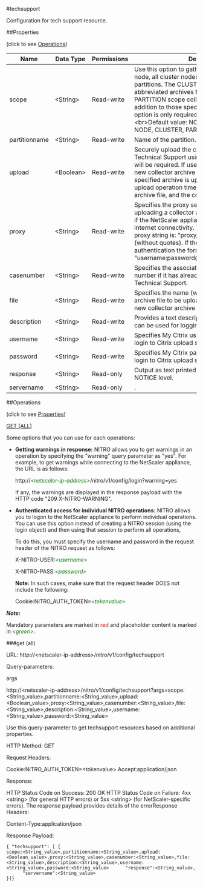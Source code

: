 #techsupport

Configuration for tech support resource.


##Properties 
<span>(click to see [Operations](#operations))</span>


<table><thead><tr><th>Name</th><th> Data Type</th><th> Permissions</th><th>Description</th></tr></thead><tbody><tr><td>scope</td><td>&lt;String></td><td>Read-write</td><td>Use this option to gather data on the present node, all cluster nodes, or for the specified partitions. The CLUSTER scope generates smaller abbreviated archives for all nodes. The PARTITION scope collects the admin partition in addition to those specified. The partitionName option is only required for the PARTITION scope.&lt;br>Default value: NODE&lt;br>Possible values = NODE, CLUSTER, PARTITION</td><tr><tr><td>partitionname</td><td>&lt;String></td><td>Read-write</td><td>Name of the partition.&lt;br>Minimum length = 1</td><tr><tr><td>upload</td><td>&lt;Boolean></td><td>Read-write</td><td>Securely upload the collector archive to Citrix Technical Support using SSL. MyCitrix credentials will be required. If used with the -file option, no new collector archive is generated. Instead, the specified archive is uploaded. Note that the upload operation time depends on the size of the archive file, and the connection bandwidth.</td><tr><tr><td>proxy</td><td>&lt;String></td><td>Read-write</td><td>Specifies the proxy server to be used when uploading a collector archive. Use this parameter if the NetScaler appliance does not have direct internet connectivity. The basic format of the proxy string is: "proxy_IP:;lt;proxy_port;gt;" (without quotes). If the proxy requires authentication the format is: "username:password@proxy_IP:;lt;proxy_port;gt;".</td><tr><tr><td>casenumber</td><td>&lt;String></td><td>Read-write</td><td>Specifies the associated case or service request number if it has already been opened with Citrix Technical Support.</td><tr><tr><td>file</td><td>&lt;String></td><td>Read-write</td><td>Specifies the name (with full path) of the collector archive file to be uploaded. If this is specified, no new collector archive is generated.</td><tr><tr><td>description</td><td>&lt;String></td><td>Read-write</td><td>Provides a text description for the the upload, and can be used for logging purposes.</td><tr><tr><td>username</td><td>&lt;String></td><td>Read-write</td><td>Specifies My Citrix user name, which is used to login to Citrix upload server.</td><tr><tr><td>password</td><td>&lt;String></td><td>Read-write</td><td>Specifies My Citrix password, which is used to login to Citrix upload server.</td><tr><tr><td>response</td><td>&lt;String></td><td>Read-only</td><td>Output as text printed to console and syslog at NOTICE level.</td><tr><tr><td>servername</td><td>&lt;String></td><td>Read-only</td><td>.</td><tr></tbody></table>
##Operations 
<span>(click to see [Properties](#properties))</span>


[GET (ALL)](#get-(all))


Some options that you can use for each operations:
<ul><li><p><b>Getting warnings in response:</b> NITRO allows you to get warnings in an operation by specifying the "warning" query parameter as "yes". For example, to get warnings while connecting to the NetScaler appliance, the URL is as follows:</p><p>http://<span style="color:green;font-style:italic;">&lt;netscaler-ip-address&gt;</span>/nitro/v1/config/login?warning=yes</p><p>If any, the warnings are displayed in the response payload with the HTTP code "209 X-NITRO-WARNING".</p></li><li><p><b>Authenticated access for individual NITRO operations:</b> NITRO allows you to logon to the NetScaler appliance to perform individual operations. You can use this option instead of creating a NITRO session (using the login object) and then using that session to perform all operations,</p><p>To do this, you must specify the username and password in the request header of the NITRO request as follows:</p><p>X-NITRO-USER:<span style="color:green;font-style:italic;">&lt;username&gt;</span></p><p>X-NITRO-PASS:<span style="color:green;font-style:italic;">&lt;password&gt;</span></p><p><b>Note:</b> In such cases, make sure that the request header DOES not include the following:</p><p>Cookie:NITRO_AUTH_TOKEN=<span style="color:green;font-style:italic;">&lt;tokenvalue&gt;</span></p></li></ul>



***Note:*** 
Mandatory parameters are marked in <span style="color:#FF0000;">red</span> and placeholder content is marked in <span style="color:green;font-style:italic">&lt;green&gt;</span>.

###get (all)



URL: http://&lt;netscaler-ip-address&gt;/nitro/v1/config/techsupport
Query-parameters:
args
http://&lt;netscaler-ip-address&gt;/nitro/v1/config/techsupport?args=scope:&lt;String_value&gt;,partitionname:&lt;String_value&gt;,upload:&lt;Boolean_value&gt;,proxy:&lt;String_value&gt;,casenumber:&lt;String_value&gt;,file:&lt;String_value&gt;,description:&lt;String_value&gt;,username:&lt;String_value&gt;,password:&lt;String_value&gt;
Use this query-parameter to get techsupport resources based on additional properties.



HTTP Method: GET
Request Headers:

Cookie:NITRO_AUTH_TOKEN=&lt;tokenvalue&gt;Accept:application/json

Response:
HTTP Status Code on Success: 200 OKHTTP Status Code on Failure: 4xx &lt;string&gt; (for general HTTP errors) or 5xx &lt;string&gt; (for NetScaler-specific errors). The response payload provides details of the errorResponse Headers:

Content-Type:application/json

Response Payload: ```{ "techsupport": [ {scope:<String_value>,partitionname:<String_value>,upload:<Boolean_value>,proxy:<String_value>,casenumber:<String_value>,file:<String_value>,description:<String_value>,username:<String_value>,password:<String_value>      "response":<String_value>,      "servername":<String_value>}]}```



